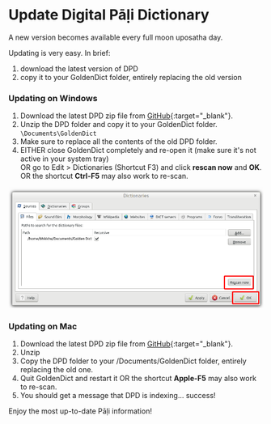 # Update Digital Pāḷi Dictionary

A new version becomes available every full moon uposatha day. 

Updating is very easy. In brief:

1. download the latest version of DPD
2. copy it to your GoldenDict folder, entirely replacing the old version

### Updating on Windows

1. Download the latest DPD zip file from [GitHub](https://github.com/digitalpalidictionary/dpd-db/releases/latest){:target="_blank"}.
2. Unzip the DPD folder and copy it to your GoldenDict folder. `\Documents\GoldenDict`
3. Make sure to replace all the contents of the old DPD folder.
4. EITHER close GoldenDict completely and re-open it (make sure it's not active in your system tray)  
   OR go to Edit > Dictionaries (Shortcut F3) and click **rescan now** and **OK**. 
   OR the shortcut **Ctrl-F5** may also work to re-scan.

![rescan now](../pics/update/rescan%20now.png)

### Updating on Mac

1. Download the latest DPD zip file from [GitHub](https://github.com/digitalpalidictionary/dpd-db/releases/latest){:target="_blank"}.
2. Unzip
3. Copy the DPD folder to  your /Documents/GoldenDict folder, entirely replacing the old one.
4. Quit GoldenDict and restart it 
   OR the shortcut **Apple-F5** may also work to re-scan.
5. You should get a message that DPD is indexing... success!

Enjoy the most up-to-date Pāḷi information!




